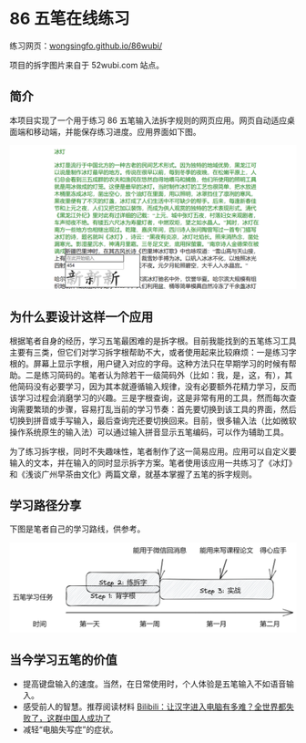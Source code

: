 # 86 五笔在线练习

练习网页：[wongsingfo.github.io/86wubi/](https://wongsingfo.github.io/86wubi/)

项目的拆字图片来自于 52wubi.com 站点。

## 简介

本项目实现了一个用于练习 86 五笔输入法拆字规则的网页应用。网页自动适应桌面端和移动端，并能保存练习进度。应用界面如下图。

![image-20211209210725134](README.assets/image-20211209210725134.png)

## 为什么要设计这样一个应用

根据笔者自身的经历，学习五笔最困难的是拆字根。目前我能找到的五笔练习工具主要有三类，但它们对学习拆字根帮助不大，或者使用起来比较麻烦：一是练习字根的。屏幕上显示字根，用户键入对应的字母。这种方法只在早期学习的时候有帮助。二是练习简码的。笔者认为除若干一级简码外（比如：我，是，这，有），其他简码没有必要学习，因为其本就遵循输入规律，没有必要额外花精力学习，反而该学习过程会消磨学习的兴趣。三是字根查询，这是非常有用的工具，然而每次查询需要繁琐的步骤，容易打乱当前的学习节奏：首先要切换到该工具的界面，然后切换到拼音或手写输入，最后查询完还要切换回来。目前，很多输入法（比如微软操作系统原生的输入法）可以通过输入拼音显示五笔编码，可以作为辅助工具。

为了练习拆字根，同时不失趣味性，笔者制作了这一简易应用。应用可以自定义要输入的文本，并在输入的同时显示拆字方案。笔者使用该应用一共练习了《冰灯》和《浅谈广州早茶由文化》两篇文章，就基本掌握了五笔的拆字规则。

## 学习路径分享

下图是笔者自己的学习路线，供参考。

![image-20211209220151205](README.assets/image-20211209220151205.png)

## 当今学习五笔的价值

- 提高键盘输入的速度。当然，在日常使用时，个人体验是五笔输入不如语音输入。
- 感受前人的智慧。推荐阅读材料 [Bilibili：让汉字进入电脑有多难？全世界都失败了，这群中国人成功了](https://www.bilibili.com/video/BV1VP4y1V7RC)
- 减轻“电脑失写症”的症状。
